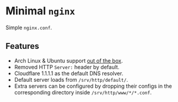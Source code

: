 # Minimal `nginx`

Simple `nginx.conf`.

## Features

- Arch Linux & Ubuntu support [out of the box](INSTALL.md).
- Removed HTTP `Server:` header by default.
- Cloudflare 1.1.1.1 as the default DNS resolver.
- Default server loads from `/srv/http/default/`.
- Extra servers can be configured by dropping their configs in the corresponding directory inside `/srv/http/www/*/*.conf`.
